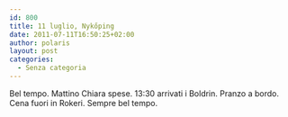 ```yaml
---
id: 800
title: 11 luglio, Nykőping
date: 2011-07-11T16:50:25+02:00
author: polaris
layout: post
categories:
  - Senza categoria
---
```

Bel tempo. Mattino Chiara spese. 13:30 arrivati i Boldrin. Pranzo a bordo. Cena fuori in Rokeri. Sempre bel tempo.